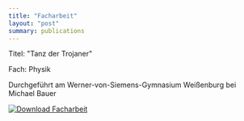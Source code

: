 ```yaml
---
title: "Facharbeit"
layout: "post"
summary: publications
---
```


Titel: "Tanz der Trojaner"

Fach: Physik 

Durchgeführt am Werner-von-Siemens-Gymnasium Weißenburg bei Michael Bauer

[![Download Facharbeit](facharbeit_miniatur.png)](facharbeit_andreas_wuerl.pdf)
